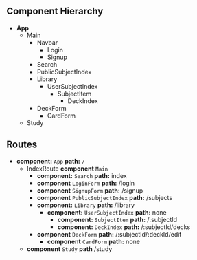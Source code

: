 ## Component Hierarchy

* **App**
  * Main
    * Navbar
      * Login
      * Signup
    * Search
    * PublicSubjectIndex
    * Library
      * UserSubjectIndex
        * SubjectItem
          * DeckIndex
    * DeckForm
      * CardForm
  * Study


## Routes

* **component:** `App` **path:** `/`
  * IndexRoute **component** `Main`
    * **component:** `Search` **path:** index
    * **component** `LoginForm` **path:** /login
    * **component** `SignupForm` **path:** /signup
    * **component** `PublicSubjectIndex` **path:** /subjects
    * **component:** `Library` **path:** /library
      * **component:** `UserSubjectIndex` **path:** none
        * **component:** `SubjectItem` **path:** /:subjectId
        * **component:** `DeckIndex` **path:** /:subjectId/decks
    * **component** `DeckForm` **path:** /:subjectId/:deckId/edit
      * **component** `CardForm` **path:** none
  * **component** `Study` **path** /study
